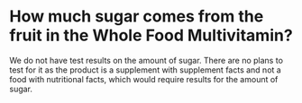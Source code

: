 # How much sugar comes from the fruit in the Whole Food Multivitamin?

We do not have test results on the amount of sugar. There are no plans to test for it as the product is a supplement with supplement facts and not a food with nutritional facts, which would require results for the amount of sugar.
